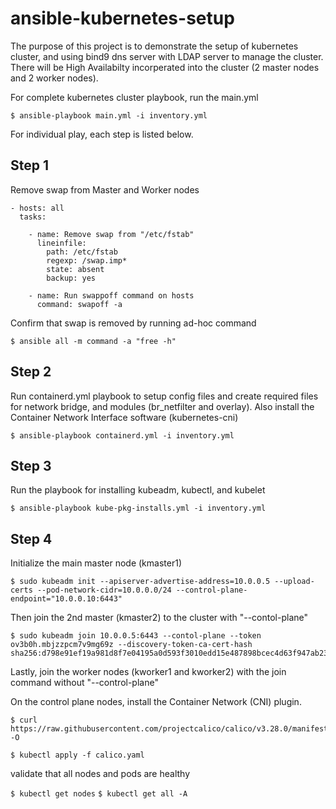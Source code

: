 # ansible-kubernetes-setup
The purpose of this project is to demonstrate the setup of kubernetes cluster, and using bind9 dns server with LDAP server to manage the cluster.
There will be High Availabilty incorperated into the cluster (2 master nodes and 2 worker nodes).

For complete kubernetes cluster playbook, run the main.yml
```
$ ansible-playbook main.yml -i inventory.yml
```

For individual play, each step is listed below. 
## Step 1
Remove swap from Master and Worker nodes
```
- hosts: all
  tasks:
  
    - name: Remove swap from "/etc/fstab"
      lineinfile:
        path: /etc/fstab
        regexp: /swap.imp*
        state: absent
        backup: yes
      
    - name: Run swappoff command on hosts
      command: swapoff -a
```
Confirm that swap is removed by running ad-hoc command

`$ ansible all -m command -a "free -h" `

## Step 2
Run containerd.yml playbook to setup config files and create required files for network bridge, 
and modules (br_netfilter and overlay). Also install the Container Network Interface software (kubernetes-cni)

`$ ansible-playbook containerd.yml -i inventory.yml ` 

## Step 3
Run the playbook for installing kubeadm, kubectl, and kubelet

`$ ansible-playbook kube-pkg-installs.yml -i inventory.yml ` 

## Step 4 
Initialize the main master node (kmaster1)
```
$ sudo kubeadm init --apiserver-advertise-address=10.0.0.5 --upload-certs --pod-network-cidr=10.0.0.0/24 --control-plane-endpoint="10.0.0.10:6443"
```

Then join the 2nd master (kmaster2) to the cluster with "--contol-plane"
```
$ sudo kubeadm join 10.0.0.5:6443 --contol-plane --token ov3b0h.mbjzzpcm7v9mg69z --discovery-token-ca-cert-hash sha256:d798e91ef19a981d8f7e04195a0d593f3010edd15e487898bcec4d63f947ab23
```

Lastly, join the worker nodes (kworker1 and kworker2) with the join command without "--control-plane"

On the control plane nodes, install the Container Network (CNI) plugin.
```
$ curl https://raw.githubusercontent.com/projectcalico/calico/v3.28.0/manifests/calico.yaml -O

$ kubectl apply -f calico.yaml
```
validate that all nodes and pods are healthy

`$ kubectl get nodes`
`$ kubectl get all -A`


